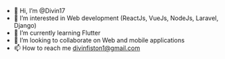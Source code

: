 - 👋 Hi, I’m @Divin17
- 👀 I’m interested in Web development (ReactJs, VueJs, NodeJs, Laravel, Django)
- 🌱 I’m currently learning Flutter
- 💞️ I’m looking to collaborate on Web and mobile applications
- 📫 How to reach me divinfiston1@gmail.com

<!---
Divin17/Divin17 is a ✨ special ✨ repository because its `README.md` (this file) appears on your GitHub profile.
You can click the Preview link to take a look at your changes.
--->
